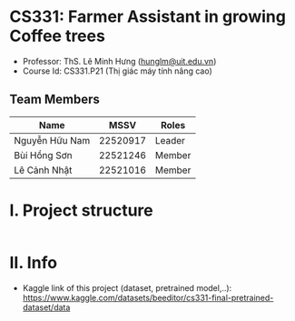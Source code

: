 # CS331: Farmer Assistant in growing Coffee trees 
- Professor: ThS. Lê Minh Hưng (hunglm@uit.edu.vn)
- Course Id: CS331.P21 (Thị giác máy tính nâng cao)

## Team Members
| Name                | MSSV      | Roles  |
|---------------------|-----------|--------|
| Nguyễn Hữu Nam      | 22520917  | Leader |
| Bùi Hồng Sơn        | 22521246  | Member |
| Lê Cảnh Nhật        | 22521016  | Member |

# I. Project structure
```python

```

# II. Info
- Kaggle link of this project (dataset, pretrained model,..): https://www.kaggle.com/datasets/beeditor/cs331-final-pretrained-dataset/data

